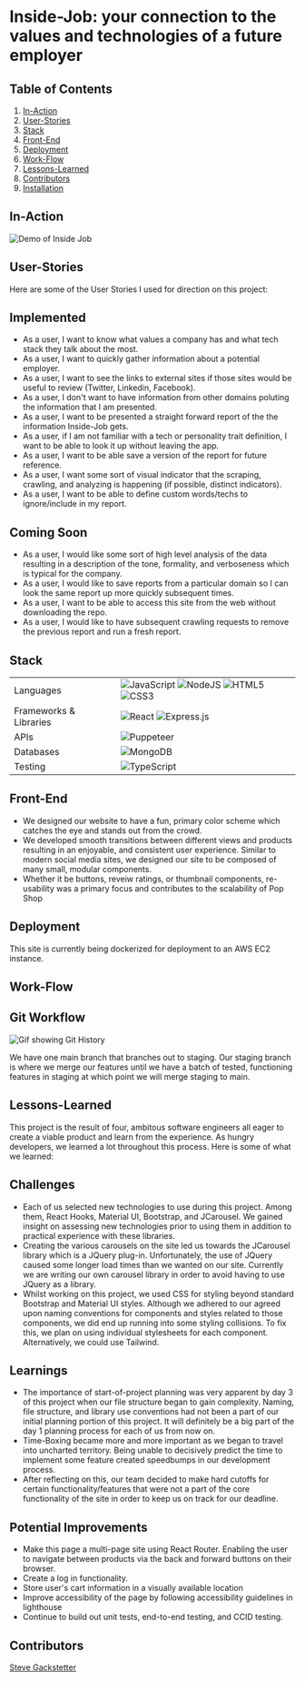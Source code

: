 # Inside-Job: your connection to the values and technologies of a future employer

## Table of Contents

1. [In-Action](#In-Action)
2. [User-Stories](#User-Stories)
3. [Stack](#Stack)
4. [Front-End](#Front-End)
5. [Deployment](#Deployment)
6. [Work-Flow](#Work-Flow)
7. [Lessons-Learned](#Lessons-Learned)
8. [Contributors](#Contributors)
9. [Installation](#Installation)

## In-Action

![Demo of Inside Job]()

## User-Stories
Here are some of the User Stories I used for direction on this project:

## Implemented
- As a user, I want to know what values a company has and what tech stack they talk about the most.
- As a user, I want to quickly gather information about a potential employer.
- As a user, I want to see the links to external sites if those sites would be useful to review (Twitter, Linkedin, Facebook).
- As a user, I don't want to have information from other domains poluting the information that I am presented.
- As a user, I want to be presented a straight forward report of the the information Inside-Job gets.
- As a user, if I am not familiar with a tech or personality trait definition, I want to be able to look it up without leaving the app.
- As a user, I want to be able save a version of the report for future reference.
- As a user, I want some sort of visual indicator that the scraping, crawling, and analyzing is happening (if possible, distinct indicators).
- As a user, I want to be able to define custom words/techs to ignore/include in my report.

## Coming Soon
- As a user, I would like some sort of high level analysis of the data resulting in a description of the tone, formality, and verboseness which is typical for the company.
- As a user, I would like to save reports from a particular domain so I can look the same report up more quickly subsequent times.
- As a user, I want to be able to access this site from the web without downloading the repo.
- As a user, I would like to have subsequent crawling requests to remove the previous report and run a fresh report.

## Stack

<table>
  <tr>
    <td>Languages</td>
    <td><img alt="JavaScript" src="https://img.shields.io/badge/javascript%20-%23323330.svg?&style=for-the-badge&logo=javascript&logoColor=%23F7DF1E"/>
    <img alt="NodeJS" src="https://img.shields.io/badge/node.js%20-%2343853D.svg?&style=for-the-badge&logo=node.js&logoColor=white"/>
    <img alt="HTML5" src="https://img.shields.io/badge/html5%20-%23E34F26.svg?&style=for-the-badge&logo=html5&logoColor=white"/>
    <img alt="CSS3" src="https://img.shields.io/badge/css3%20-%231572B6.svg?&style=for-the-badge&logo=css3&logoColor=white"/></td>
  </tr>
  <tr>
    <td>Frameworks & Libraries</td>
    <td><img alt="React" src="https://img.shields.io/badge/react%20-%2320232a.svg?&style=for-the-badge&logo=react&logoColor=%2361DAFB"/>
    <img alt="Express.js" src="https://img.shields.io/badge/express.js%20-%23404d59.svg?&style=for-the-badge"/></td>
  </tr>
  <tr>
    <td>APIs</td>
    <td><img alt="Puppeteer" src="https://img.shields.io/badge/-Puppeteer-%2340B5A4?&style=for-the-badge&logo=puppeteer&logoColor=%2361DAFB"/>
  </tr>
  <tr>
    <td>Databases</td>
    <td><img alt="MongoDB" src="https://img.shields.io/badge/-MongoDB-%2347A248?&style=for-the-badge&logo=MongoDB&logoColor=white"/></td>
  </tr>
  <tr>
    <td>Testing</td>
    <td><img alt="TypeScript" src="https://img.shields.io/badge/-TypeScript-%233178C6?&style=for-the-badge&logo=TypeScript&logoColor=white"/></td>
  </tr>
</table>

## Front-End

- We designed our website to have a fun, primary color scheme which catches the eye and stands out from the crowd.
- We developed smooth transitions between different views and products resulting in an enjoyable, and consistent user experience. Similar to modern social media sites, we designed our site to be composed of many small, modular components.
- Whether it be buttons, reveiw ratings, or thumbnail components, re-usability was a primary focus and contributes to the scalability of Pop Shop

## Deployment

This site is currently being dockerized for deployment to an AWS EC2 instance.

## Work-Flow

## Git Workflow
![Gif showing Git History](https://thumbs.gfycat.com/GrippingLazyGannet-size_restricted.gif)

We have one main branch that branches out to staging. Our staging branch is where we merge our features until we have a batch of tested, functioning features in staging at which point we will merge staging to main.

## Lessons-Learned
This project is the result of four, ambitous software engineers all eager to create a viable product and learn from the experience. As hungry developers, we learned a lot throughout this process. Here is some of what we learned:

## Challenges
- Each of us selected new technologies to use during this project. Among them, React Hooks, Material UI, Bootstrap, and JCarousel. We gained insight on assessing new technologies prior to using them in addition to practical experience with these libraries.
- Creating the various carousels on the site led us towards the JCarousel library which is a JQuery plug-in. Unfortunately, the use of JQuery caused some longer load times than we wanted on our site. Currently we are writing our own carousel library in order to avoid having to use JQuery as a library.
- Whilst working on this project, we used CSS for styling beyond standard Bootstrap and Material UI styles. Although we adhered to our agreed upon naming conventions for components and styles related to those components, we did end up running into some styling collisions. To fix this, we plan on using individual stylesheets for each component. Alternatively, we could use Tailwind.

## Learnings
- The importance of start-of-project planning was very apparent by day 3 of this project when our file structure began to gain complexity. Naming, file structure, and library use conventions had not been a part of our initial planning portion of this project.  It will definitely be a big part of the day 1 planning process for each of us from now on.
- Time-Boxing became more and more important as we began to travel into uncharted territory. Being unable to decisively predict the time to implement some feature created speedbumps in our development process.
- After reflecting on this, our team decided to make hard cutoffs for certain functionality/features that were not a part of the core functionality of the site in order to keep us on track for our deadline.

## Potential Improvements
- Make this page a multi-page site using React Router. Enabling the user to navigate between products via the back and forward buttons on their browser.
- Create a log in functionality.
- Store user's cart information in a visually available location
- Improve accessibility of the page by following accessibility guidelines in lighthouse
- Continue to build out unit tests, end-to-end testing, and CCID testing.

## Contributors

[Steve Gackstetter](https://github.com/stevehackreactor)